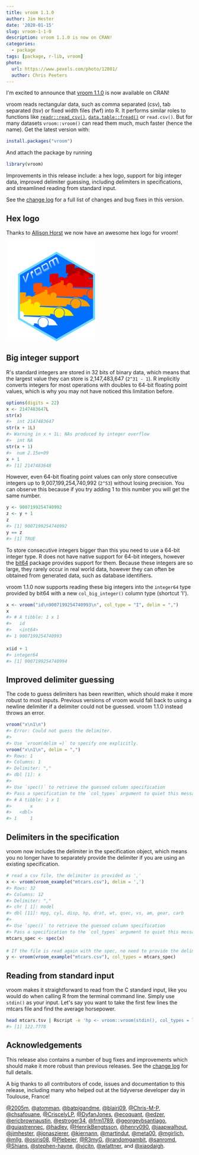 ```yaml
---
title: vroom 1.1.0
author: Jim Hester
date: '2020-01-15'
slug: vroom-1-1-0
description: vroom 1.1.0 is now on CRAN!
categories:
  - package
tags: [package, r-lib, vroom]
photo:
  url: https://www.pexels.com/photo/12801/
  author: Chris Peeters
---
```




I'm excited to announce that [vroom 1.1.0](http://vroom.r-lib.org) is now
available on CRAN!

vroom reads rectangular data, such as comma separated (csv), tab separated (tsv) or fixed width files (fwf) into R.
It performs similar roles to functions like [`readr::read_csv()`](http://readr.r-lib.org), [`data.table::fread()`](http://r-datatable.com) or `read.csv()`.
But for many datasets `vroom::vroom()` can read them much, much faster (hence the name).
Get the latest version with:


```r
install.packages("vroom")
```

And attach the package by running


```r
library(vroom)
```

Improvements in this release include: a hex logo, support for big integer data, improved delimiter guessing, including delimiters in specifications, and streamlined reading from standard input.

See the [change log](https://vroom.r-lib.org/news/index.html) for a full list of changes and bug fixes in this version.

## Hex logo

Thanks to [Allison Horst](https://github.com/allisonhorst/stats-illustrations) we now have an awesome hex logo for vroom!

![](logo.png)

## Big integer support

R's standard integers are stored in 32 bits of binary data, which means that the largest value they can store is 2,147,483,647 (`2^31 - 1`).
R implicitly converts integers for most operations with doubles to 64-bit floating point values, which is why you may not have noticed this limitation before.


```r
options(digits = 22)
x <- 2147483647L
str(x)
#>  int 2147483647
str(x + 1L)
#> Warning in x + 1L: NAs produced by integer overflow
#>  int NA
str(x + 1)
#>  num 2.15e+09
x + 1
#> [1] 2147483648
```

However, even 64-bit floating point values can only store consecutive integers up to 9,007,199,254,740,992 (`2^53`) without losing precision.
You can observe this because if you try adding 1 to this number you will get the same number.


```r
y <- 9007199254740992
z <- y + 1
z
#> [1] 9007199254740992
y == z
#> [1] TRUE
```

To store consecutive integers bigger than this you need to use a 64-bit integer type.
R does not have native support for 64-bit integers, however the [bit64](https://cran.r-project.org/package=bit64) package provides support for them.
Because these integers are so large, they rarely occur in real world data, however they can often be obtained from generated data, such as database identifiers.

vroom 1.1.0 now supports reading these big integers into the `integer64` type provided by bit64 with a new `col_big_integer()` column type (shortcut 'I').


```r
x <- vroom("id\n9007199254740993\n", col_type = "I", delim = ",")
x
#> # A tibble: 1 x 1
#>   id              
#>   <int64>         
#> 1 9007199254740993

x$id + 1
#> integer64
#> [1] 9007199254740994
```

## Improved delimiter guessing

The code to guess delimiters has been rewritten, which should make it more robust to most inputs.
Previous versions of vroom would fall back to using a newline delimiter if a delimiter could not be guessed.
vroom 1.1.0 instead throws an error.


```r
vroom("x\n1\n")
#> Error: Could not guess the delimiter.
#> 
#> Use `vroom(delim =)` to specify one explicitly.
vroom("x\n1\n", delim = ",")
#> Rows: 1
#> Columns: 1
#> Delimiter: ","
#> dbl [1]: x
#> 
#> Use `spec()` to retrieve the guessed column specification
#> Pass a specification to the `col_types` argument to quiet this message
#> # A tibble: 1 x 1
#>       x
#>   <dbl>
#> 1     1
```

## Delimiters in the specification

vroom now includes the delimiter in the specification object, which means you no longer have to separately provide the delimiter if you are using an existing specification.


```r
# read a csv file, the delimiter is provided as ','
x <- vroom(vroom_example("mtcars.csv"), delim = ',')
#> Rows: 32
#> Columns: 12
#> Delimiter: ","
#> chr [ 1]: model
#> dbl [11]: mpg, cyl, disp, hp, drat, wt, qsec, vs, am, gear, carb
#> 
#> Use `spec()` to retrieve the guessed column specification
#> Pass a specification to the `col_types` argument to quiet this message
mtcars_spec <- spec(x)

# If the file is read again with the spec, no need to provide the delimiter
y <- vroom(vroom_example("mtcars.csv"), col_types = mtcars_spec)
```

## Reading from standard input

vroom makes it straightforward to read from the C standard input, like you would do when calling R from the terminal command line.
Simply use `stdin()` as your input. Let's say you want to take the first few lines the mtcars file and find the average horsepower.




```bash
head mtcars.tsv | Rscript -e 'hp <- vroom::vroom(stdin(), col_types = list())$hp; mean(hp)'
#> [1] 122.7778
```



## Acknowledgements

This release also contains a number of bug fixes and improvements which should make it more robust than previous releases. See the [change log](https://vroom.r-lib.org/news/index.html) for full details.

A big thanks to all contributors of code, issues and documentation to this release, including many who helped out at the tidyverse developer day in Toulouse, France!

[&#x0040;2005m](https://github.com/2005m), [&#x0040;atomman](https://github.com/atomman), [&#x0040;batpigandme](https://github.com/batpigandme), [&#x0040;blairj09](https://github.com/blairj09), [&#x0040;Chris-M-P](https://github.com/Chris-M-P), [&#x0040;chsafouane](https://github.com/chsafouane), [&#x0040;CriscelyLP](https://github.com/CriscelyLP), [&#x0040;DyfanJones](https://github.com/DyfanJones), [&#x0040;ecoquant](https://github.com/ecoquant), [&#x0040;edzer](https://github.com/edzer), [&#x0040;ericbrownaustin](https://github.com/ericbrownaustin), [&#x0040;estroger34](https://github.com/estroger34), [&#x0040;frm1789](https://github.com/frm1789), [&#x0040;georgevbsantiago](https://github.com/georgevbsantiago), [&#x0040;guiastrennec](https://github.com/guiastrennec), [&#x0040;hadley](https://github.com/hadley), [&#x0040;HenrikBengtsson](https://github.com/HenrikBengtsson), [&#x0040;henry090](https://github.com/henry090), [&#x0040;jaapwalhout](https://github.com/jaapwalhout), [&#x0040;jimhester](https://github.com/jimhester), [&#x0040;jonaszierer](https://github.com/jonaszierer), [&#x0040;kiernann](https://github.com/kiernann), [&#x0040;martindut](https://github.com/martindut), [&#x0040;meta00](https://github.com/meta00), [&#x0040;mgirlich](https://github.com/mgirlich), [&#x0040;mllg](https://github.com/mllg), [&#x0040;osiris08](https://github.com/osiris08), [&#x0040;Plebejer](https://github.com/Plebejer), [&#x0040;R3myG](https://github.com/R3myG), [&#x0040;randomgambit](https://github.com/randomgambit), [&#x0040;sanromd](https://github.com/sanromd), [&#x0040;Shians](https://github.com/Shians), [&#x0040;stephen-hayne](https://github.com/stephen-hayne), [&#x0040;vjcitn](https://github.com/vjcitn), [&#x0040;wlattner](https://github.com/wlattner), and [&#x0040;xiaodaigh](https://github.com/xiaodaigh).
